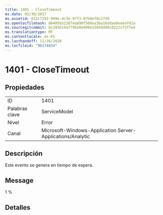 ```yaml
---
title: 1401 - CloseTimeout
ms.date: 03/30/2017
ms.assetid: 612c7292-999e-4c3e-97f3-87b0ef0c2739
ms.openlocfilehash: 80405b522874a090f566ea38a16ddae8eeeafd1a
ms.sourcegitcommit: bc293b14af795e0e999e3304dd40c0222cf2ffe4
ms.translationtype: MT
ms.contentlocale: es-ES
ms.lasthandoff: 11/26/2020
ms.locfileid: "96274834"
---
```

# <a name="1401---closetimeout"></a>1401 - CloseTimeout

## <a name="properties"></a>Propiedades  
  
|||  
|-|-|  
|ID|1401|  
|Palabras clave|ServiceModel|  
|Nivel|Error|  
|Canal|Microsoft-Windows-Application Server-Applications/Analytic|  
  
## <a name="description"></a>Descripción  

 Este evento se genera en tiempo de espera.  
  
## <a name="message"></a>Message  

 1 %  
  
## <a name="details"></a>Detalles
